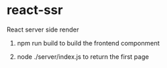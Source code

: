 # react-ssr

React server side render

1. npm run build to build the frontend componment

2. node ./server/index.js to return the first page
